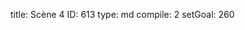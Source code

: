 title:          Scène 4
ID:             613
type:           md
compile:        2
setGoal:        260


